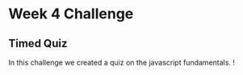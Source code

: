 # Week 4 Challenge

## Timed Quiz

In this challenge we created a quiz on the javascript fundamentals. !